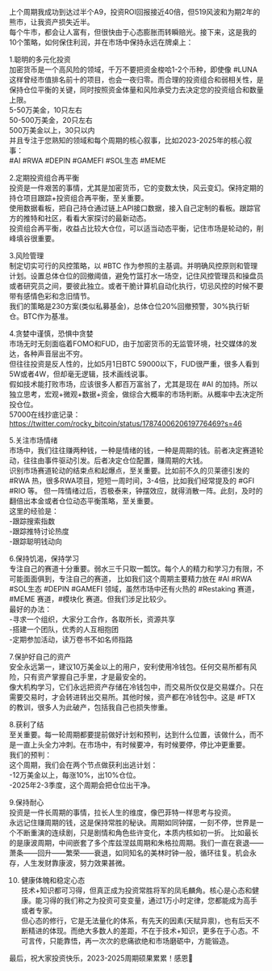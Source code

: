 上个周期我成功到达过半个A9，投资ROI回报接近40倍，但519风波和为期2年的熊市，让我资产损失近半。  
每个牛市，都会让人富有，但很快由于心态膨胀而转瞬赔光。接下来，这是我的10个策略，如何保住利润，并在市场中保持永远在牌桌上：

1.聪明的多元化投资  
加密货币是一个高风险的领域，千万不要把资金梭哈1-2个币种，即使像 #LUNA 这样曾经市值排名前十的项目，也会一夜归零。而合理的投资组合和弱相关性，是保持仓位平衡的关键，同时按照资金体量和风险承受力去决定您的投资组合和数量上限。  
5-50万美金，10只左右  
50-500万美金，20只左右  
500万美金以上，30只以内  
并且专注于您熟知的领域和每个周期的核心叙事，比如2023-2025年的核心叙事：  
#AI #RWA #DEPIN #GAMEFI #SOL生态 #MEME

2.定期投资组合再平衡  
投资是一件艰苦的事情，尤其是加密货币，它的变数太快，风云变幻。保持定期的持仓项目跟踪+投资组合再平衡，至关重要。  
使用数据看板，把自己持仓通过链上API接口数据，接入自己定制的看板。跟踪官方的推特和社区，看看大家探讨的最新动态。  
投资组合再平衡，收益占比较大仓位，可以适当动态平衡，记住市场是轮动的，削峰填谷很重要。

3.风险管理  
制定切实可行的风控策略，以 #BTC 作为参照的主基调。并明确风控原则和管理计划。设置总体仓位的回撤阈值，避免竹篮打水一场空，记住风控管理员和操盘员或者研究员之间，要彼此独立。或者干脆计算机自动化执行，切忌风控的时候不要带有感情色彩和念旧情节。  
我们的策略是230方案(类似私募基金)，总体仓位20%回撤预警，30%执行斩仓。BTC作为基准。  

4.贪婪中谨慎，恐惧中贪婪  
市场无时无刻面临着FOMO和FUD，由于加密货币的无监管环境，社交媒体的发达，各种声音层出不穷。  
但往往投资是反人性的，比如5月1日BTC 59000以下，FUD很严重，很多人看到5W或者4W，但却毫无逻辑，技术画线说事。  
假如技术能打败市场，应该很多人都百万富翁了，尤其是现在 #AI 的加持。所以独立思考，宏观+微观+数据+资金，做综合大概率的市场判断。从概率中去决定所投仓位。  
57000在线抄底记录：https://twitter.com/rocky_bitcoin/status/1787400620619776469?s=46

5.关注市场情绪  
市场中，我们往往赚两种钱，一种是情绪的钱，一种是周期的钱。前者决定赛道轮动，往往由事件驱动引发。后者决定仓位配置，赚周期的大钱。  
识别市场赛道轮动的结束点和起爆点，至关重要。比如前不久的贝莱德引发的 #RWA 热，很多RWA项目，短短一周时间，3-4倍，比如我们经常提及的 #GFI #RIO 等。
但一阵情绪过后，否极泰来，钟摆效应，就得消散一阵。此刻，及时的翻倍出本金或者仓位动态平衡策略，至关重要。  
这里的经验是：  
-跟踪搜索指数  
-跟踪推特讨论热度  
-跟踪聪明钱动向

6.保持饥渴，保持学习  
专注自己的赛道十分重要。弱水三千只取一瓢饮。每个人的精力和学习力有限，不可能面面俱到，专注自己的赛道，
比如我们这个周期主要精力放在 #AI #RWA #SOL生态 #DEPIN #GAMEFI 领域，虽然市场中还有火热的 #Restaking 赛道，#MEME 赛道，#模块化 赛道。但我们涉足比较少。  
最好的办法：  
-寻求一个组织，大家分工合作，各取所长，资源共享  
-搭建一个团队，优秀的人互相抱团  
-定期参加活动，读万卷书不如名师指路

7.保护好自己的资产  
安全永远第一，建议10万美金以上的用户，安利使用冷钱包。任何交易所都有风险，只有资产掌握自己手里，才是最安全的。  
像大机构学习，它们永远把资产存储在冷钱包中，而交易所仅仅是交易媒介。只在需要交易时，才会转进转出交易所。其他时候，资产都在冷钱包中。这是 #FTX 的教训，很多人为此破产，包括我自己也损失惨重。

8.获利了结  
至关重要。每一轮周期都要提前做好计划和预判，达到什么位置，该做什么，而不是一直上头全力冲刺。在市场中，有时候要冲，有时候要停，停比冲更重要。  
我们的预判：  
这个周期，我们会在两个节点做获利出逃计划：  
-12万美金以上，每涨10%，出10%仓位。  
-2025年2-3季度，这个周期会把仓位出干净。  

9.保持耐心  
投资是一件长周期的事情，拉长人生的维度，像巴菲特一样思考与投资。  
永远记住赚周期的钱，这是保持常胜的秘诀。周期如同钟摆，一刻不停，世界是一个不断重演的连续剧，只是剧情和角色些许变化，本质内核如初一折。
比如最长的是康波周期，中间嵌套了多个库兹涅兹周期和朱格拉周期。我们一直在衰退——萧条——回升——繁荣——衰退，如同知名的美林时钟一般，循环往复。机会永存，人生发财靠康波，努力效果甚微。

10. 健康体魄和稳定心态  
技术+知识都可习得，但真正成为投资常胜将军的凤毛麟角。核心是心态和健康。能习得的我们称之为投资可变变量，通过1万小时定律，您都能成为高手或者专家。  
但心态的修行，它是无法量化的体系，有先天的因素(天赋异禀)，也有后天不断精进的体现。而绝大多数人的差距，不在于技术+知识，更多在于心态。不可言传，只能靠悟，再一次次的悲痛欲绝和市场磨砺中，方能锻造。

最后，祝大家投资快乐，2023-2025周期硕果累累！感恩🙏
